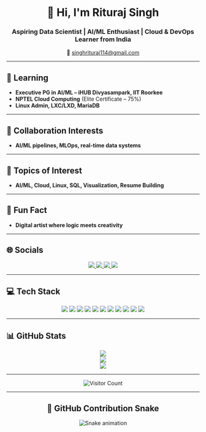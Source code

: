 <h1 align="center">👋 Hi, I'm Rituraj Singh</h1>
<h3 align="center"><b>Aspiring Data Scientist | AI/ML Enthusiast | Cloud & DevOps Learner from India</b></h3>

<p align="center">
  📩 <a href="mailto:singhrituraj114@gmail.com">singhrituraj114@gmail.com</a>
</p>

---

<h2>🧠 Learning</h2>

- <b>Executive PG in AI/ML – iHUB Divyasampark, IIT Roorkee</b>  
- <b>NPTEL Cloud Computing</b> (Elite Certificate – 75%)  
- <b>Linux Admin, LXC/LXD, MariaDB</b>  

---

<h2>🤝 Collaboration Interests</h2>

- <b>AI/ML pipelines, MLOps, real-time data systems</b>  

---

<h2>💬 Topics of Interest</h2>

- <b>AI/ML, Cloud, Linux, SQL, Visualization, Resume Building</b>  

---

<h2>🎨 Fun Fact</h2>

- <b>Digital artist where logic meets creativity</b>  

---

<h2>🌐 Socials</h2>
<p align="center">
  <a href="https://www.linkedin.com/in/rituraj-singh-4b6684273/">
    <img src="https://img.shields.io/badge/LinkedIn-0077B5?style=for-the-badge&logo=linkedin&logoColor=white"/>
  </a>
  <a href="https://www.instagram.com/riturajsingh_114/">
    <img src="https://img.shields.io/badge/Instagram-E4405F?style=for-the-badge&logo=instagram&logoColor=white"/>
  </a>
  <a href="https://discordapp.com/users/671877752647057460">
    <img src="https://img.shields.io/badge/Discord-5865F2?style=for-the-badge&logo=discord&logoColor=white"/>
  </a>
  <a href="mailto:singhrituraj114@gmail.com">
    <img src="https://img.shields.io/badge/Gmail-D14836?style=for-the-badge&logo=gmail&logoColor=white"/>
  </a>
</p>

---

<h2>💻 Tech Stack</h2>
<p align="center">
  <img src="https://img.shields.io/badge/Python-3670A0?style=for-the-badge&logo=python&logoColor=ffdd54"/>
  <img src="https://img.shields.io/badge/MySQL-4479A1?style=for-the-badge&logo=mysql&logoColor=white"/>
  <img src="https://img.shields.io/badge/C++-00599C?style=for-the-badge&logo=c%2B%2B&logoColor=white"/>
  <img src="https://img.shields.io/badge/TensorFlow-FF6F00?style=for-the-badge&logo=tensorflow&logoColor=white"/>
  <img src="https://img.shields.io/badge/PyTorch-EE4C2C?style=for-the-badge&logo=pytorch&logoColor=white"/>
  <img src="https://img.shields.io/badge/Pandas-150458?style=for-the-badge&logo=pandas&logoColor=white"/>
  <img src="https://img.shields.io/badge/NumPy-013243?style=for-the-badge&logo=numpy&logoColor=white"/>
  <img src="https://img.shields.io/badge/scikit--learn-F7931E?style=for-the-badge&logo=scikit-learn&logoColor=white"/>
  <img src="https://img.shields.io/badge/Matplotlib-ffffff?style=for-the-badge&logo=matplotlib&logoColor=black"/>
  <img src="https://img.shields.io/badge/Docker-2496ED?style=for-the-badge&logo=docker&logoColor=white"/>
  <img src="https://img.shields.io/badge/Power_BI-F2C811?style=for-the-badge&logo=powerbi&logoColor=black"/>
</p>

---

<h2>📊 GitHub Stats</h2>
<p align="center">
  <img src="https://github-readme-stats.vercel.app/api?username=Singhrituraj114&theme=github_dark&hide_border=true" />
  <br/>
  <img src="https://github-readme-streak-stats.herokuapp.com?user=Singhrituraj114&theme=github-dark&hide_border=true" />
  <br/>
  <img src="https://github-readme-stats.vercel.app/api/top-langs/?username=Singhrituraj114&layout=compact&theme=github_dark&hide_border=true" />
</p>

---

<p align="center">
  <img src="https://visitcount.itsvg.in/api?id=Singhrituraj114&icon=0&color=0" alt="Visitor Count"/>
</p>

---

<h2 align="center">🐍 GitHub Contribution Snake</h2>
<p align="center">
  <img src="https://profile-readme-generator.com/assets/snake.svg" alt="Snake animation" />
</p>
